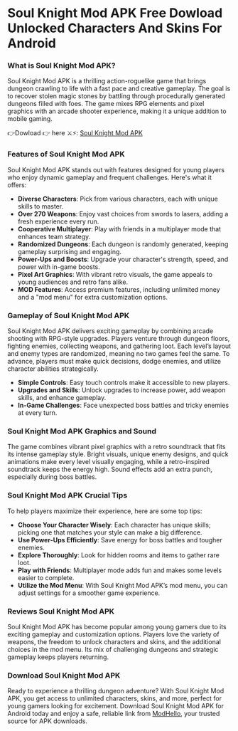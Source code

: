 # Soul Knight Mod APK Free Dowload Unlocked Characters And Skins For Android 

### What is Soul Knight Mod APK?

Soul Knight Mod APK is a thrilling action-roguelike game that brings dungeon crawling to life with a fast pace and creative gameplay. The goal is to recover stolen magic stones by battling through procedurally generated dungeons filled with foes. The game mixes RPG elements and pixel graphics with an arcade shooter experience, making it a unique addition to mobile gaming.


👉Dowload 👉 here ⚔️⚡: [Soul Knight Mod APK](https://modhello.com/soul-knight-prequel/)

### Features of Soul Knight Mod APK

Soul Knight Mod APK stands out with features designed for young players who enjoy dynamic gameplay and frequent challenges. Here's what it offers:

- **Diverse Characters**: Pick from various characters, each with unique skills to master.
- **Over 270 Weapons**: Enjoy vast choices from swords to lasers, adding a fresh experience every run.
- **Cooperative Multiplayer**: Play with friends in a multiplayer mode that enhances team strategy.
- **Randomized Dungeons**: Each dungeon is randomly generated, keeping gameplay surprising and engaging.
- **Power-Ups and Boosts**: Upgrade your character's strength, speed, and power with in-game boosts.
- **Pixel Art Graphics**: With vibrant retro visuals, the game appeals to young audiences and retro fans alike.
- **MOD Features**: Access premium features, including unlimited money and a "mod menu" for extra customization options.

### Gameplay of Soul Knight Mod APK

Soul Knight Mod APK delivers exciting gameplay by combining arcade shooting with RPG-style upgrades. Players venture through dungeon floors, fighting enemies, collecting weapons, and gathering loot. Each level’s layout and enemy types are randomized, meaning no two games feel the same. To advance, players must make quick decisions, dodge enemies, and utilize character abilities strategically.

- **Simple Controls**: Easy touch controls make it accessible to new players.
- **Upgrades and Skills**: Unlock upgrades to increase power, add weapon skills, and enhance gameplay.
- **In-Game Challenges**: Face unexpected boss battles and tricky enemies at every turn.

### Soul Knight Mod APK Graphics and Sound

The game combines vibrant pixel graphics with a retro soundtrack that fits its intense gameplay style. Bright visuals, unique enemy designs, and quick animations make every level visually engaging, while a retro-inspired soundtrack keeps the energy high. Sound effects add an extra punch, especially during boss battles.

### Soul Knight Mod APK Crucial Tips

To help players maximize their experience, here are some top tips:

- **Choose Your Character Wisely**: Each character has unique skills; picking one that matches your style can make a big difference.
- **Use Power-Ups Efficiently**: Save energy for boss battles and tougher enemies.
- **Explore Thoroughly**: Look for hidden rooms and items to gather rare loot.
- **Play with Friends**: Multiplayer mode adds fun and makes some levels easier to complete.
- **Utilize the Mod Menu**: With Soul Knight Mod APK’s mod menu, you can adjust settings for a smoother game experience.

### Reviews Soul Knight Mod APK

Soul Knight Mod APK has become popular among young gamers due to its exciting gameplay and customization options. Players love the variety of weapons, the freedom to unlock characters and skins, and the additional choices in the mod menu. Its mix of challenging dungeons and strategic gameplay keeps players returning.

### Download Soul Knight Mod APK

Ready to experience a thrilling dungeon adventure? With Soul Knight Mod APK, you get access to unlimited characters, skins, and more, perfect for young gamers looking for excitement. Download Soul Knight Mod APK for Android today and enjoy a safe, reliable link from [ModHello](https://modhello.com), your trusted source for APK downloads.
